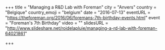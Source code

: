 +++
title = "Managing a R&D Lab with Foreman"
city = "Anvers"
country = "Belgique"
country_emoji = "belgium"
date = "2016-07-13"
eventURL = "https://theforeman.org/2016/06/foremans-7th-birthday-events.html"
event = "Foreman's 7th Birthday"
video = ""
slidesURL = "http://www.slideshare.net/roidelapluie/managing-a-rd-lab-with-foreman-64021861"

+++

